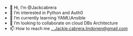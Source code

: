 - 👋 Hi, I’m @Jackcabrera
- 👀 I’m interested in Python and Auth0
- 🌱 I’m currently learning YAML\Ansible
- 💞️ I’m looking to collaborate on cloud DBs Architecture
- 📫 How to reach me ...Jackie.cabrera.lindonen@gmail.com

<!---
Jackcabrera/Jackcabrera is a ✨ special ✨ repository because its `README.md` (this file) appears on your GitHub profile.
You can click the Preview link to take a look at your changes.
--->
